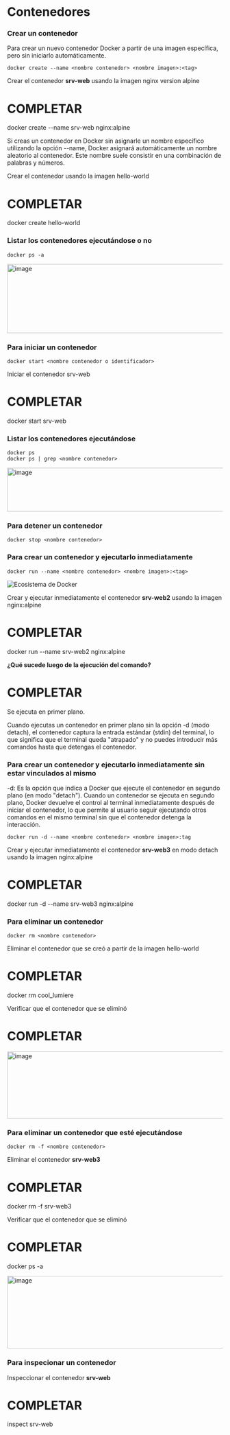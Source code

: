 # Contenedores

### Crear un contenedor
Para crear un nuevo contenedor Docker a partir de una imagen específica, pero sin iniciarlo automáticamente. 

```
docker create --name <nombre contenedor> <nombre imagen>:<tag>
```
Crear el contenedor  **srv-web** usando la imagen nginx version alpine
# COMPLETAR
docker create --name srv-web nginx:alpine

Si creas un contenedor en Docker sin asignarle un nombre específico utilizando la opción --name, Docker asignará automáticamente un nombre aleatorio al contenedor. Este nombre suele consistir en una combinación de palabras y números.  

Crear el contenedor usando la imagen hello-world
# COMPLETAR
docker create hello-world

### Listar los contenedores ejecutándose o no

```
docker ps -a
```
<img width="1327" height="161" alt="image" src="https://github.com/user-attachments/assets/e3e0058b-fc7e-47f0-9135-9518cc437f12" />

### Para iniciar un contenedor

```
docker start <nombre contenedor o identificador>
```
Iniciar el contenedor srv-web 
# COMPLETAR
docker start srv-web

### Listar los contenedores ejecutándose
```
docker ps 
docker ps | grep <nombre contenedor>
```
<img width="1234" height="102" alt="image" src="https://github.com/user-attachments/assets/d37a0dbc-c78d-4291-afb8-249dc1f63034" />

### Para detener un contenedor

```
docker stop <nombre contenedor>
```

### Para crear un contenedor y ejecutarlo inmediatamente

```
docker run --name <nombre contenedor> <nombre imagen>:<tag>
```
![Ecosistema de Docker](dockerRun.PNG)

Crear y ejecutar inmediatamente el contenedor **srv-web2** usando la imagen nginx:alpine
# COMPLETAR
docker run --name srv-web2 nginx:alpine

**¿Qué sucede luego de la ejecución del comando?**

# COMPLETAR  
Se ejecuta en primer plano.

Cuando ejecutas un contenedor en primer plano sin la opción -d (modo detach), el contenedor captura la entrada estándar (stdin) del terminal, lo que significa que el terminal queda "atrapado" y no puedes introducir más comandos hasta que detengas el contenedor.

### Para crear un contenedor y ejecutarlo inmediatamente sin estar vinculados al mismo
-d: Es la opción que indica a Docker que ejecute el contenedor en segundo plano (en modo "detach").
Cuando un contenedor se ejecuta en segundo plano, Docker devuelve el control al terminal inmediatamente después de iniciar el contenedor, lo que permite al usuario seguir ejecutando otros comandos en el mismo terminal sin que el contenedor detenga la interacción.

```
docker run -d --name <nombre contenedor> <nombre imagen>:tag
```
Crear y ejecutar inmediatamente el contenedor **srv-web3** en modo detach usando la imagen nginx:alpine
# COMPLETAR
docker run -d --name srv-web3 nginx:alpine
### Para eliminar un contenedor

```
docker rm <nombre contenedor>
```
Eliminar el contenedor que se creó a partir de la imagen hello-world 
# COMPLETAR
docker rm cool_lumiere

Verificar que el contenedor que se eliminó
# COMPLETAR
<img width="1370" height="156" alt="image" src="https://github.com/user-attachments/assets/b11be8b7-55e5-4cda-b740-2f96b8e7817f" />

### Para eliminar un contenedor que esté ejecutándose

```
docker rm -f <nombre contenedor>
```
Eliminar el contenedor **srv-web3** 
# COMPLETAR
docker rm -f srv-web3

Verificar que el contenedor que se eliminó
# COMPLETAR
docker ps -a

<img width="1426" height="169" alt="image" src="https://github.com/user-attachments/assets/8c839fb5-fd21-45ab-8774-66a12be4dfe0" />

### Para inspecionar un contenedor 

Inspeccionar el contenedor **srv-web** 
# COMPLETAR
inspect srv-web
